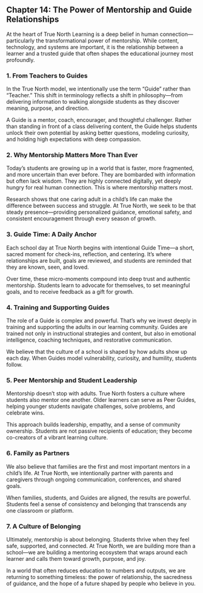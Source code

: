 ## Chapter 14: The Power of Mentorship and Guide Relationships

At the heart of True North Learning is a deep belief in human connection—particularly the transformational power of mentorship. While content, technology, and systems are important, it is the relationship between a learner and a trusted guide that often shapes the educational journey most profoundly.

### 1. From Teachers to Guides

In the True North model, we intentionally use the term “Guide” rather than “Teacher.” This shift in terminology reflects a shift in philosophy—from delivering information to walking alongside students as they discover meaning, purpose, and direction.

A Guide is a mentor, coach, encourager, and thoughtful challenger. Rather than standing in front of a class delivering content, the Guide helps students unlock their own potential by asking better questions, modeling curiosity, and holding high expectations with deep compassion.

### 2. Why Mentorship Matters More Than Ever

Today’s students are growing up in a world that is faster, more fragmented, and more uncertain than ever before. They are bombarded with information but often lack wisdom. They are highly connected digitally, yet deeply hungry for real human connection. This is where mentorship matters most.

Research shows that one caring adult in a child’s life can make the difference between success and struggle. At True North, we seek to be that steady presence—providing personalized guidance, emotional safety, and consistent encouragement through every season of growth.

### 3. Guide Time: A Daily Anchor

Each school day at True North begins with intentional Guide Time—a short, sacred moment for check-ins, reflection, and centering. It’s where relationships are built, goals are reviewed, and students are reminded that they are known, seen, and loved.

Over time, these micro-moments compound into deep trust and authentic mentorship. Students learn to advocate for themselves, to set meaningful goals, and to receive feedback as a gift for growth.

### 4. Training and Supporting Guides

The role of a Guide is complex and powerful. That’s why we invest deeply in training and supporting the adults in our learning community. Guides are trained not only in instructional strategies and content, but also in emotional intelligence, coaching techniques, and restorative communication.

We believe that the culture of a school is shaped by how adults show up each day. When Guides model vulnerability, curiosity, and humility, students follow.

### 5. Peer Mentorship and Student Leadership

Mentorship doesn’t stop with adults. True North fosters a culture where students also mentor one another. Older learners can serve as Peer Guides, helping younger students navigate challenges, solve problems, and celebrate wins.

This approach builds leadership, empathy, and a sense of community ownership. Students are not passive recipients of education; they become co-creators of a vibrant learning culture.

### 6. Family as Partners

We also believe that families are the first and most important mentors in a child’s life. At True North, we intentionally partner with parents and caregivers through ongoing communication, conferences, and shared goals.

When families, students, and Guides are aligned, the results are powerful. Students feel a sense of consistency and belonging that transcends any one classroom or platform.

### 7. A Culture of Belonging

Ultimately, mentorship is about belonging. Students thrive when they feel safe, supported, and connected. At True North, we are building more than a school—we are building a mentoring ecosystem that wraps around each learner and calls them toward growth, purpose, and joy.

In a world that often reduces education to numbers and outputs, we are returning to something timeless: the power of relationship, the sacredness of guidance, and the hope of a future shaped by people who believe in you.

